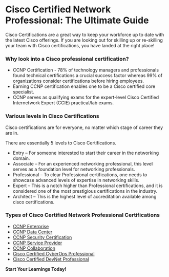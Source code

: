 # Cisco Certified Network Professional: The Ultimate Guide

Cisco Certifications are a great way to keep your workforce up to date with the latest Cisco offerings. If you are looking out for skilling up or re-skilling your team with Cisco certifications, you have landed at the right place!

### Why look into a Cisco professional certification?

-	CCNP Certification - 78% of technology managers and professionals found technical certifications a crucial success factor whereas 99% of organizations consider certifications before hiring employees.
-	Earning CCNP certification enables one to be a Cisco certified core specialist.
-	CCNP serves as qualifying exams for the expert-level Cisco Certified Internetwork Expert (CCIE) practical/lab exams.

### Various levels in Cisco Certifications

Cisco certifications are for everyone, no matter which stage of career they are in.

There are essentially 5 levels to Cisco Certifications.
-	Entry – For someone interested to start their career in the networking domain.
-	Associate – For an experienced networking professional, this level serves as a foundation level for networking professionals.
-	Professional – To clear Professional certifications, one needs to showcase advanced levels of expertise in networking skills.
-	Expert – This is a notch higher than Professional certifications, and it is considered one of the most prestigious certifications in the industry.
-	Architect – This is the highest level of accreditation available among cisco certifications. 

### Types of Cisco Certified Network Professional Certifications

- [CCNP Enterprise]
- [CCNP Data Center]
- [CCNP Security Certification]
- [CCNP Service Provider]
- [CCNP Collaboration]
- [Cisco Certified CyberOps Professional]
- [Cisco Certified DevNet Professional]

**Start Your Learnings Today!**

[//]: # (Any comments)

[CCNP Enterprise]: <https://www.netcomlearning.com/certification/ccnp-enterprise/751/?advid=1356>
[CCNP Data Center]: <https://www.netcomlearning.com/certification/ccnp-data-center/753/?advid=1356>
[CCNP Security Certification]: <https://www.netcomlearning.com/certification/ccnp-security/754/?advid=1356>
[CCNP Service Provider]: <https://www.netcomlearning.com/certification/ccnp-service-provider/755/?advid=1356>
[CCNP Collaboration]: <https://www.netcomlearning.com/certification/ccnp-collaboration/752/?advid=1356>
[Cisco Certified CyberOps Professional]: <https://www.netcomlearning.com/certification/cisco-certified-cyberops-professional/855/?advid=1356>
[Cisco Certified DevNet Professional]: <https://www.netcomlearning.com/certification/cisco-certified-devnet-professional/750/?advid=1356>
